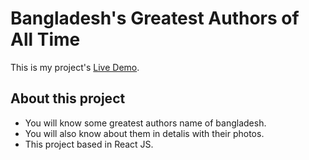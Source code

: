# Bangladesh's Greatest Authors of All Time

This is my project's [Live Demo](https://bangladeshi-authors.netlify.app/).

## About this project
- You will know  some greatest authors name of bangladesh.
- You will also know about them in detalis with their photos.
- This project based in React JS.
